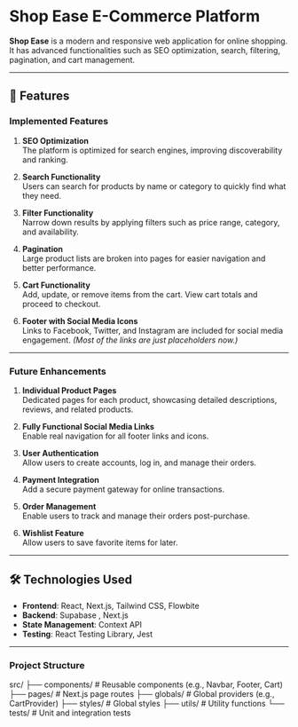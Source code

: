 # Shop Ease E-Commerce Platform

**Shop Ease** is a modern and responsive web application for online shopping. It has advanced functionalities such as SEO optimization, search, filtering, pagination, and cart management.

---

## 🌟 Features

### Implemented Features

1. **SEO Optimization**  
   The platform is optimized for search engines, improving discoverability and ranking.
2. **Search Functionality**  
   Users can search for products by name or category to quickly find what they need.
3. **Filter Functionality**  
   Narrow down results by applying filters such as price range, category, and availability.

4. **Pagination**  
   Large product lists are broken into pages for easier navigation and better performance.

5. **Cart Functionality**  
   Add, update, or remove items from the cart. View cart totals and proceed to checkout.

6. **Footer with Social Media Icons**  
   Links to Facebook, Twitter, and Instagram are included for social media engagement. _(Most of the links are just placeholders now.)_

---

### Future Enhancements

1. **Individual Product Pages**  
   Dedicated pages for each product, showcasing detailed descriptions, reviews, and related products.

2. **Fully Functional Social Media Links**  
   Enable real navigation for all footer links and icons.

3. **User Authentication**  
   Allow users to create accounts, log in, and manage their orders.

4. **Payment Integration**  
   Add a secure payment gateway for online transactions.

5. **Order Management**  
   Enable users to track and manage their orders post-purchase.

6. **Wishlist Feature**  
   Allow users to save favorite items for later.

---

## 🛠️ Technologies Used

- **Frontend**: React, Next.js, Tailwind CSS, Flowbite
- **Backend**: Supabase , Next.js
- **State Management**: Context API
- **Testing**: React Testing Library, Jest

---

### Project Structure

src/
├── components/ # Reusable components (e.g., Navbar, Footer, Cart)
├── pages/ # Next.js page routes
├── globals/ # Global providers (e.g., CartProvider)
├── styles/ # Global styles
├── utils/ # Utility functions
└── tests/ # Unit and integration tests
